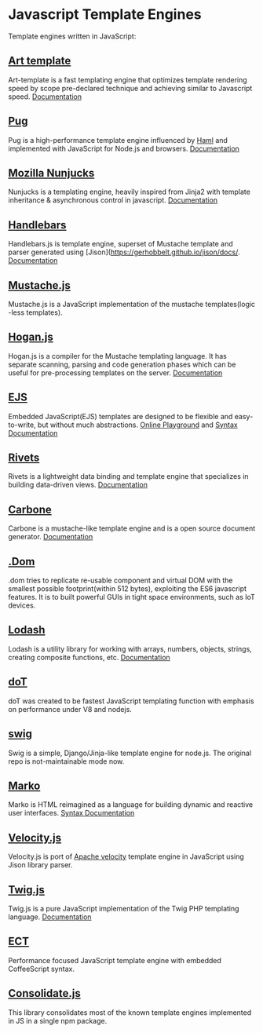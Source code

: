 # Javascript Template Engines
Template engines written in JavaScript:

## [Art template](https://github.com/aui/art-template)
Art-template is a fast templating engine that optimizes template rendering speed by scope pre-declared technique and achieving similar to Javascript speed. [Documentation](https://aui.github.io/art-template/docs/)

## [Pug](https://github.com/pugjs/pug)
Pug is a high-performance template engine influenced by [Haml](https://haml.info/) and implemented with JavaScript for Node.js and browsers. [Documentation](https://pugjs.org/api/getting-started.html)

## [Mozilla Nunjucks](https://github.com/mozilla/nunjucks)
Nunjucks is a templating engine, heavily inspired from Jinja2 with template inheritance & asynchronous control in javascript. [Documentation](https://mozilla.github.io/nunjucks/templating.html)

## [Handlebars](https://github.com/handlebars-lang/handlebars.js)
Handlebars.js is template engine, superset of Mustache template and parser generated using [Jison](https://gerhobbelt.github.io/jison/docs/. [Documentation](https://handlebarsjs.com/guide/)

## [Mustache.js](https://github.com/janl/mustache.js)
Mustache.js is a JavaScript implementation of the mustache templates(logic -less templates).

## [Hogan.js](https://github.com/twitter/hogan.js)
Hogan.js is a compiler for the Mustache templating language. It has separate scanning, parsing and code generation phases which can be useful for pre-processing templates on the server. [Documentation](http://twitter.github.io/hogan.js/)

## [EJS](https://github.com/mde/ejs)
Embedded JavaScript(EJS) templates are designed to be flexible and easy-to-write, but without much abstractions. [Online Playground](https://ionicabizau.github.io/ejs-playground/) and [Syntax Documentation](https://github.com/mde/ejs/blob/main/docs/syntax.md)

## [Rivets](https://github.com/mikeric/rivets)
Rivets is a lightweight data binding and template engine that specializes in building data-driven views. [Documentation](http://rivetsjs.com/docs/guide/)

## [Carbone](https://github.com/carboneio/carbone)
Carbone is a mustache-like template engine and is a open source document generator. [Documentation](https://carbone.io/documentation.html)

## [.Dom](https://github.com/wavesoft/dot-dom)
.dom tries to replicate re-usable component and virtual DOM with the smallest possible footprint(within 512 bytes), exploiting the ES6 javascript features. It is to built powerful GUIs in tight space environments, such as IoT devices.

## [Lodash](https://github.com/lodash/lodash)
Lodash is a utility library for working with arrays, numbers, objects, strings, creating composite functions, etc. [Documentation](https://lodash.com/)

## [doT](https://github.com/olado/doT)
doT was created to be fastest JavaScript templating function with emphasis on performance under V8 and nodejs.

## [swig](https://github.com/paularmstrong/swig/)
Swig is a simple, Django/Jinja-like template engine for node.js. The original repo is not-maintainable mode now.

## [Marko](https://github.com/marko-js/marko)
Marko is HTML reimagined as a language for building dynamic and reactive user interfaces. [Syntax Documentation](https://markojs.com/docs/syntax/)

## [Velocity.js](https://github.com/shepherdwind/velocity.js)
Velocity.js is port of [Apache velocity](https://github.com/apache/velocity-engine) template engine in JavaScript using Jison library parser.

## [Twig.js](https://github.com/twigjs/twig.js)
Twig.js is a pure JavaScript implementation of the Twig PHP templating language. [Documentation](https://github.com/twigjs/twig.js/wiki/Implementation-Notes)

## [ECT](https://github.com/baryshev/ect)
Performance focused JavaScript template engine with embedded CoffeeScript syntax.

## [Consolidate.js](https://github.com/tj/consolidate.js)
This library consolidates most of the known template engines implemented in JS in a single npm package.